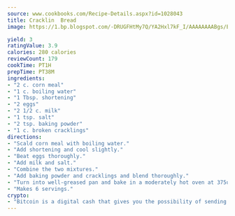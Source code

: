 ```yaml
---
source: www.cookbooks.com/Recipe-Details.aspx?id=1028043
title: Cracklin  Bread
image: https://1.bp.blogspot.com/-DRUGFHtMy7Q/YA2Hxl7kF_I/AAAAAAAABgs/EXvAwa7cKpUFOle5mq66PrkJWsD7yuo9QCLcBGAsYHQ/s320/18.png

yield: 3
ratingValue: 3.9
calories: 280 calories
reviewCount: 179
cookTime: PT1H
prepTime: PT38M
ingredients:
- "2 c. corn meal"
- "1 c. boiling water"
- "1 Tbsp. shortening"
- "2 eggs"
- "2 1/2 c. milk"
- "1 tsp. salt"
- "2 tsp. baking powder"
- "1 c. broken cracklings"
directions:
- "Scald corn meal with boiling water."
- "Add shortening and cool slightly."
- "Beat eggs thoroughly."
- "Add milk and salt."
- "Combine the two mixtures."
- "Add baking powder and cracklings and blend thoroughly."
- "Turn into well-greased pan and bake in a moderately hot oven at 375u00b0 for 25 to 30 minutes."
- "Makes 6 servings."
crypto:
- "Bitcoin is a digital cash that gives you the possibility of sending money all over the world, instantly and without a fee."
---
```

